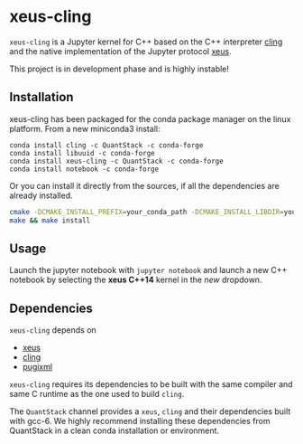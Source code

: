 # xeus-cling

`xeus-cling` is a Jupyter kernel for C++ based on the C++ interpreter [cling](https://github.com/root-project/cling) and
the native implementation of the Jupyter protocol [xeus](https://github.com/QuantStack/xeus).

This project is in development phase and is highly instable!

## Installation

xeus-cling has been packaged for the conda package manager on the linux platform. From a new miniconda3 install:

```
conda install cling -c QuantStack -c conda-forge
conda install libuuid -c conda-forge
conda install xeus-cling -c QuantStack -c conda-forge
conda install notebook -c conda-forge
```

Or you can install it directly from the sources, if all the dependencies are already installed.

```bash
cmake -DCMAKE_INSTALL_PREFIX=your_conda_path -DCMAKE_INSTALL_LIBDIR=your_conda_path/lib
make && make install
```

## Usage

Launch the jupyter notebook with `jupyter notebook` and launch a new C++ notebook by selecting the **xeus C++14** kernel in the *new* dropdown.

## Dependencies

``xeus-cling`` depends on

 - [xeus](https://github.com/QuantStack/xeus)
 - [cling](https://github.com/root-project/cling)
 - [pugixml](https://github.com/zeux/pugixml)

`xeus-cling` requires its dependencies to be built with the same compiler and same C runtime as the one used to build `cling`. 

The `QuantStack` channel provides a `xeus`, `cling` and their dependencies built with gcc-6. We highly recommend installing
these dependencies from QuantStack in a clean conda installation or environment.
